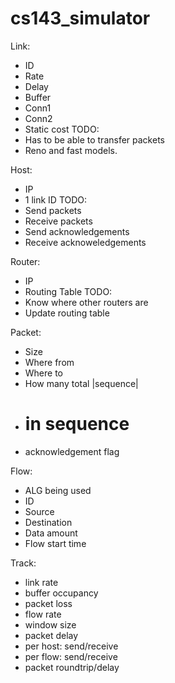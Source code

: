 # cs143_simulator


Link:
-	ID
-	Rate
-	Delay
-	Buffer
-	Conn1
-	Conn2
-	Static cost
TODO:
-	Has to be able to transfer packets 
-	Reno and fast models.

Host:
-	IP
-	1 link ID 
TODO:
-	Send packets
-	Receive packets
-	Send acknowledgements 
-	Receive acknoweledgements

Router:
-	IP
-	Routing Table
TODO:
-	Know where other routers are
-	Update routing table

Packet:
-	Size
-	Where from 
-	Where to
-	How many total |sequence|
-	# in sequence 
-	acknowledgement flag

Flow:
-	ALG being used
-	ID
-	Source
-	Destination
-	Data amount
-	Flow start time

Track:
-	link rate
-	buffer occupancy
-	packet loss
-	flow rate
-	window size
-	packet delay 
-	per host: send/receive
-	per flow: send/receive
-	packet roundtrip/delay
